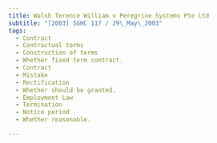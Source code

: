 ```yaml
---
title: Walsh Terence William v Peregrine Systems Pte Ltd 
subtitle: "[2003] SGHC 117 / 29\_May\_2003"
tags:
  - Contract
  - Contractual terms
  - Construction of terms
  - Whether fixed term contract.
  - Contract
  - Mistake
  - Rectification
  - Whether should be granted.
  - Employment Law
  - Termination
  - Notice period
  - Whether reasonable.

---
```


